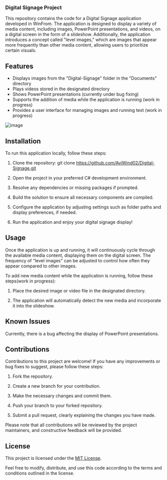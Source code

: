 ### Digital Signage Project

This repository contains the code for a Digital Signage application developed in WinFrom. The application is designed to display a variety of media content, including images, PowerPoint presentations, and videos, on a digital screen in the form of a slideshow. Additionally, the application introduces a concept called "level images," which are images that appear more frequently than other media content, allowing users to prioritize certain visuals.

## Features

- Displays images from the "Digital-Signage" folder in the "Documents" directory
- Plays videos stored in the designated directory
- Shows PowerPoint presentations (currently under bug fixing)
- Supports the addition of media while the application is running (work in progress)
- Provides a user interface for managing images and running text (work in progress)

![image](https://github.com/AviWind02/Digital-Signage/assets/59033172/045b4992-f1f1-4575-8399-aeb719c456f5)


## Installation

To run this application locally, follow these steps:

1. Clone the repository: git clone https://github.com/AviWind02/Digital-Signage.git

2. Open the project in your preferred C# development environment.

3. Resolve any dependencies or missing packages if prompted.

4. Build the solution to ensure all necessary components are compiled.

5. Configure the application by adjusting settings such as folder paths and display preferences, if needed.

6. Run the application and enjoy your digital signage display!

## Usage

Once the application is up and running, it will continuously cycle through the available media content, displaying them on the digital screen. The frequency of "level images" can be adjusted to control how often they appear compared to other images.

To add new media content while the application is running, follow these steps(work in progress):

1. Place the desired image or video file in the designated directory.

2. The application will automatically detect the new media and incorporate it into the slideshow.

## Known Issues

Currently, there is a bug affecting the display of PowerPoint presentations.

## Contributions

Contributions to this project are welcome! If you have any improvements or bug fixes to suggest, please follow these steps:

1. Fork the repository.

2. Create a new branch for your contribution.

3. Make the necessary changes and commit them.

4. Push your branch to your forked repository.

5. Submit a pull request, clearly explaining the changes you have made.

Please note that all contributions will be reviewed by the project maintainers, and constructive feedback will be provided.

## License

This project is licensed under the [MIT License](LICENSE).

Feel free to modify, distribute, and use this code according to the terms and conditions outlined in the license.

